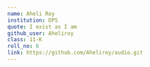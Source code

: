 ```yaml
---
name: Aheli Roy 
institution: DPS
quote: I exist as I am
github_user: Aheliroy
class: 11-K
roll_no: 6
link: https://github.com/Aheliroy/audio.git
---
```

